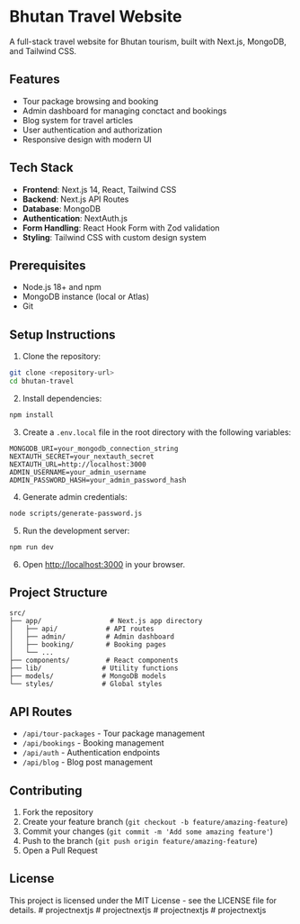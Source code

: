 # Bhutan Travel Website

A full-stack travel website for Bhutan tourism, built with Next.js, MongoDB, and Tailwind CSS.

## Features

- Tour package browsing and booking
- Admin dashboard for managing conctact and bookings
- Blog system for travel articles
- User authentication and authorization
- Responsive design with modern UI

## Tech Stack

- **Frontend**: Next.js 14, React, Tailwind CSS
- **Backend**: Next.js API Routes
- **Database**: MongoDB
- **Authentication**: NextAuth.js
- **Form Handling**: React Hook Form with Zod validation
- **Styling**: Tailwind CSS with custom design system

## Prerequisites

- Node.js 18+ and npm
- MongoDB instance (local or Atlas)
- Git

## Setup Instructions

1. Clone the repository:
```bash
git clone <repository-url>
cd bhutan-travel
```

2. Install dependencies:
```bash
npm install
```

3. Create a `.env.local` file in the root directory with the following variables:
```
MONGODB_URI=your_mongodb_connection_string
NEXTAUTH_SECRET=your_nextauth_secret
NEXTAUTH_URL=http://localhost:3000
ADMIN_USERNAME=your_admin_username
ADMIN_PASSWORD_HASH=your_admin_password_hash
```

4. Generate admin credentials:
```bash
node scripts/generate-password.js
```

5. Run the development server:
```bash
npm run dev
```

6. Open [http://localhost:3000](http://localhost:3000) in your browser.

## Project Structure

```
src/
├── app/                 # Next.js app directory
│   ├── api/            # API routes
│   ├── admin/          # Admin dashboard
│   ├── booking/        # Booking pages
│   └── ...
├── components/         # React components
├── lib/               # Utility functions
├── models/            # MongoDB models
└── styles/            # Global styles
```

## API Routes

- `/api/tour-packages` - Tour package management
- `/api/bookings` - Booking management
- `/api/auth` - Authentication endpoints
- `/api/blog` - Blog post management

## Contributing

1. Fork the repository
2. Create your feature branch (`git checkout -b feature/amazing-feature`)
3. Commit your changes (`git commit -m 'Add some amazing feature'`)
4. Push to the branch (`git push origin feature/amazing-feature`)
5. Open a Pull Request

## License

This project is licensed under the MIT License - see the LICENSE file for details. #   p r o j e c t n e x t j s  
 #   p r o j e c t n e x t j s  
 #   p r o j e c t n e x t j s  
 #   p r o j e c t n e x t j s  
 